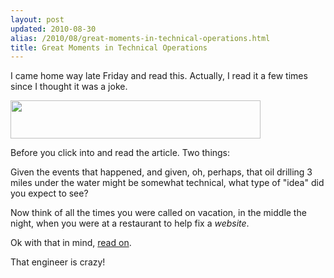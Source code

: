 ```yaml
---
layout: post
updated: 2010-08-30
alias: /2010/08/great-moments-in-technical-operations.html
title: Great Moments in Technical Operations
---
```

<p>I came home way late Friday and read this. Actually, I read it a few times since I thought it was a joke.
</p>
<p>
<img border="0" height="61" src="http://3.bp.blogspot.com/_5gQC8GTAxnY/THu4H5j-bhI/AAAAAAAAAKY/xxP09G3MJak/s400/bp.png" width="400" />
</p>
<p>
Before you click into and read the article.  Two things:
</p>
<p>
Given the events that happened, and given, oh, perhaps, that oil drilling 3 miles under the water might be somewhat technical, what type of "idea" did you expect to see?
</p>
<p>
Now think of all the times you were called on vacation, in the middle the night, when you were at a restaurant to help fix a <i>website</i>.
</p>
<p>
Ok with that in mind, <a href="http://latimesblogs.latimes.com/greenspace/2010/08/gulf-oil-spill-bp-drilling-engineer-suggests-creation-of-real-time-operations-center-to-advise-rig-operators.html">read on</a>.
</p>
<p>That engineer is crazy!</p>
